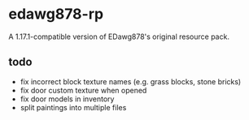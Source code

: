 # edawg878-rp
A 1.17.1-compatible version of EDawg878's original resource pack.

## todo
- fix incorrect block texture names (e.g. grass blocks, stone bricks)
- fix door custom texture when opened
- fix door models in inventory
- split paintings into multiple files